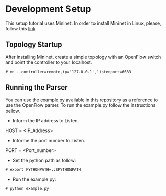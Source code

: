 # Development Setup

This setup tutorial uses Mininet. In order to install Mininet in Linux, please, follow this [link](http://mininet.org/download/)

## Topology Startup

After installing Mininet, create a simple topology with an OpenFlow switch and point the controller to your localhost.

```
# mn --controller=remote,ip='127.0.0.1',listenport=6633
```

## Running the Parser

You can use the example.py available in this repository as a reference to use the OpenFlow parser. To run the example.py follow the instructions bellow.

* Inform the IP address to Listen. 

HOST = <IP_Address>

* Informe the port number to Listen.

PORT = <Port_number>

* Set the python path as follow:
```
# export PYTHONPATH=.:$PYTHONPATH
```

* Run the example.py:
```
# python example.py
```

